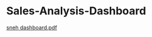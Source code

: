 # Sales-Analysis-Dashboard
[sneh dashboard.pdf](https://github.com/user-attachments/files/20722849/sneh.dashboard.pdf)
